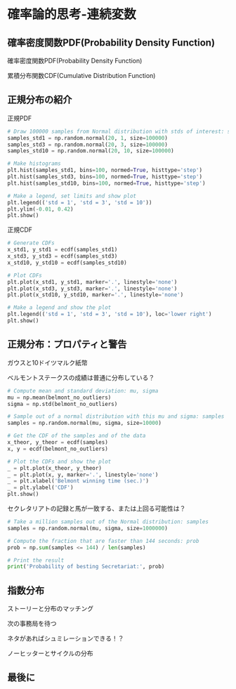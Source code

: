 # 確率論的思考-連続変数

## 確率密度関数PDF(Probability Density Function)

確率密度関数PDF(Probability Density Function)

累積分布関数CDF(Cumulative Distribution Function)

## 正規分布の紹介

正規PDF

```python
# Draw 100000 samples from Normal distribution with stds of interest: samples_std1, samples_std3, samples_std10
samples_std1 = np.random.normal(20, 1, size=100000)
samples_std3 = np.random.normal(20, 3, size=100000)
samples_std10 = np.random.normal(20, 10, size=100000)

# Make histograms
plt.hist(samples_std1, bins=100, normed=True, histtype='step')
plt.hist(samples_std3, bins=100, normed=True, histtype='step')
plt.hist(samples_std10, bins=100, normed=True, histtype='step')

# Make a legend, set limits and show plot
plt.legend(('std = 1', 'std = 3', 'std = 10'))
plt.ylim(-0.01, 0.42)
plt.show()
```

正規CDF

```python
# Generate CDFs
x_std1, y_std1 = ecdf(samples_std1)
x_std3, y_std3 = ecdf(samples_std3)
x_std10, y_std10 = ecdf(samples_std10)

# Plot CDFs
plt.plot(x_std1, y_std1, marker='.', linestyle='none')
plt.plot(x_std3, y_std3, marker='.', linestyle='none')
plt.plot(x_std10, y_std10, marker='.', linestyle='none')

# Make a legend and show the plot
plt.legend(('std = 1', 'std = 3', 'std = 10'), loc='lower right')
plt.show()
```

## 正規分布：プロパティと警告

ガウスと10ドイツマルク紙幣

ベルモントステークスの成績は普通に分布している？

```python
# Compute mean and standard deviation: mu, sigma
mu = np.mean(belmont_no_outliers)
sigma = np.std(belmont_no_outliers)

# Sample out of a normal distribution with this mu and sigma: samples
samples = np.random.normal(mu, sigma, size=10000)

# Get the CDF of the samples and of the data
x_theor, y_theor = ecdf(samples)
x, y = ecdf(belmont_no_outliers)

# Plot the CDFs and show the plot
_ = plt.plot(x_theor, y_theor)
_ = plt.plot(x, y, marker='.', linestyle='none')
_ = plt.xlabel('Belmont winning time (sec.)')
_ = plt.ylabel('CDF')
plt.show()
```
セクレタリアトの記録と馬が一致する、または上回る可能性は？

```python
# Take a million samples out of the Normal distribution: samples
samples = np.random.normal(mu, sigma, size=1000000)

# Compute the fraction that are faster than 144 seconds: prob
prob = np.sum(samples <= 144) / len(samples)

# Print the result
print('Probability of besting Secretariat:', prob)
```

## 指数分布

ストーリーと分布のマッチング

次の事務局を待つ

ネタがあればシュミレーションできる！？

ノーヒッターとサイクルの分布

## 最後に